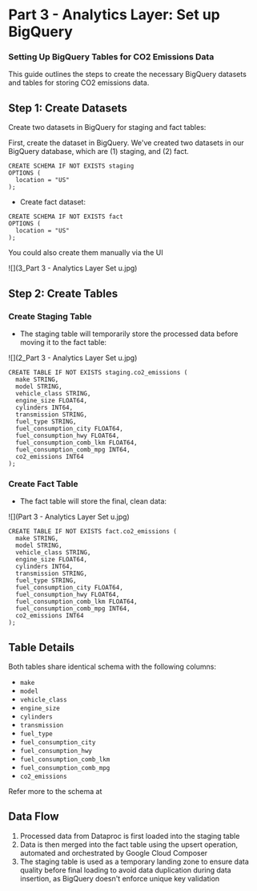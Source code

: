 # Part 3 - Analytics Layer: Set up BigQuery
### Setting Up BigQuery Tables for CO2 Emissions Data

This guide outlines the steps to create the necessary BigQuery datasets and tables for storing CO2 emissions data.

Step 1: Create Datasets
-----------------------

Create two datasets in BigQuery for staging and fact tables:

First, create the dataset in BigQuery. We've created two datasets in our BigQuery database, which are (1) staging, and (2) fact.

```text-plain
CREATE SCHEMA IF NOT EXISTS staging
OPTIONS (
  location = "US"
);
```

*   Create fact dataset:

```text-plain
CREATE SCHEMA IF NOT EXISTS fact
OPTIONS (
  location = "US"
);
```

You could also create them manually via the UI

![](3_Part 3 - Analytics Layer Set u.jpg)

Step 2: Create Tables
---------------------

### Create Staging Table

*   The staging table will temporarily store the processed data before moving it to the fact table:

![](2_Part 3 - Analytics Layer Set u.jpg)

```text-plain
CREATE TABLE IF NOT EXISTS staging.co2_emissions (
  make STRING,
  model STRING,
  vehicle_class STRING,
  engine_size FLOAT64,
  cylinders INT64,
  transmission STRING,
  fuel_type STRING,
  fuel_consumption_city FLOAT64,
  fuel_consumption_hwy FLOAT64,
  fuel_consumption_comb_lkm FLOAT64,
  fuel_consumption_comb_mpg INT64,
  co2_emissions INT64
);
```

### Create Fact Table

*   The fact table will store the final, clean data:

![](Part 3 - Analytics Layer Set u.jpg)

```text-plain
CREATE TABLE IF NOT EXISTS fact.co2_emissions (
  make STRING,
  model STRING,
  vehicle_class STRING,
  engine_size FLOAT64,
  cylinders INT64,
  transmission STRING,
  fuel_type STRING,
  fuel_consumption_city FLOAT64,
  fuel_consumption_hwy FLOAT64,
  fuel_consumption_comb_lkm FLOAT64,
  fuel_consumption_comb_mpg INT64,
  co2_emissions INT64
);
```

Table Details
-------------

Both tables share identical schema with the following columns:

*   `make`
*   `model`
*   `vehicle_class`
*   `engine_size`
*   `cylinders`
*   `transmission`
*   `fuel_type`
*   `fuel_consumption_city`
*   `fuel_consumption_hwy`
*   `fuel_consumption_comb_lkm`
*   `fuel_consumption_comb_mpg`
*   `co2_emissions`

Refer more to the schema at [](./Part%202b%20-%20Data%20Processing%20Layer.md)

Data Flow
---------

1.  Processed data from Dataproc is first loaded into the staging table
2.  Data is then merged into the fact table using the upsert operation, automated and orchestrated by Google Cloud Composer
3.  The staging table is used as a temporary landing zone to ensure data quality before final loading to avoid data duplication during data insertion, as BigQuery doesn't enforce unique key validation